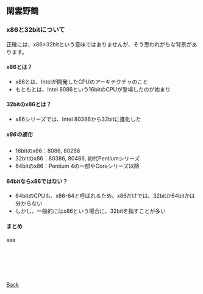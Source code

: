 ## 閑雲野鶴

### x86と32bitについて

正確には、x86=32bitという意味ではありませんが、そう思われがちな背景があります。

#### x86とは？

- x86とは、Intelが開発したCPUのアーキテクチャのこと
- もともとは、Intel 8086という16bitのCPUが登場したのが始まり

#### 32bitのx86とは？

- x86シリーズでは、Intel 80386から32bitに進化した

##### x86の進化

- 16bitのx86：8086, 80286
- 32bitのx86：80386, 80486, 初代Pentiumシリーズ
- 64bitのx86：Pentium 4の一部やCoreシリーズ以降

#### 64bitならx86ではない？

- 64bitのCPUも、x86-64と呼ばれるため、x86だけでは、32bitか64bitかは分からない
- しかし、一般的にはx86という場合に、32bitを指すことが多い

#### まとめ

aaa

<p style="margin-top: 100px;"></p>

[Back](./../../)
